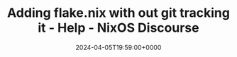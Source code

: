---
title: Adding flake.nix with out git tracking it - Help - NixOS Discourse
slug: 20240405T195900
date: 2024-04-05T19:59:00+0000
params:
  url: https://discourse.nixos.org/t/adding-flake-nix-with-out-git-tracking-it/42806
tags:
- nix
---